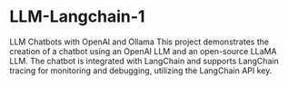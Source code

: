 # LLM-Langchain-1
LLM Chatbots with OpenAI and Ollama
This project demonstrates the creation of a chatbot using an OpenAI LLM and an open-source LLaMA LLM. The chatbot is integrated with LangChain and supports LangChain tracing for monitoring and debugging, utilizing the LangChain API key.
